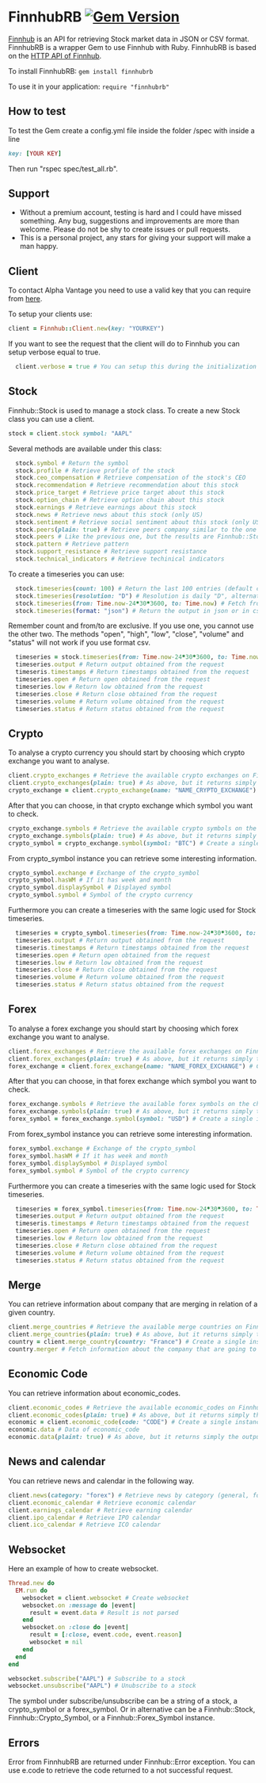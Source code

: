 FinnhubRB [![Gem Version](https://badge.fury.io/rb/finnhubrb.svg)](https://badge.fury.io/rb/finnhubrb)
=========================================================

[Finnhub](https://finnhub.io/) is an API for retrieving Stock
market data in JSON or CSV format.
FinnhubRB is a wrapper Gem to use Finnhub with Ruby. FinnhubRB is based
on the [HTTP API of Finnhub](https://finnhub.io/docs/api).

To install FinnhubRB: `gem install finnhubrb`

To use it in your application: `require "finnhubrb"`

## How to test

To test the Gem create a config.yml file inside the folder /spec with inside a line

``` ruby
key: [YOUR KEY]
```

Then run "rspec spec/test_all.rb".

## Support

* Without a premium account, testing is hard and I could have missed something. Any bug, suggestions and improvements are more than welcome. Please do not be shy to create issues or pull requests.
* This is a personal project, any stars for giving your support will make a man happy.

## Client

To contact Alpha Vantage you need to use a valid key that you can require from [here](https://finnhub.io/register).

To setup your clients use:

``` ruby
client = Finnhub::Client.new(key: "YOURKEY")
```

If you want to see the request that the client will do to Finnhub you can
setup verbose equal to true.

``` ruby
  client.verbose = true # You can setup this during the initialization too
```

## Stock

Finnhub::Stock is used to manage a stock class.
To create a new Stock class you can use a client.

``` ruby
stock = client.stock symbol: "AAPL"
```

Several methods are available under this class:

``` ruby
  stock.symbol # Return the symbol
  stock.profile # Retrieve profile of the stock
  stock.ceo_compensation # Retrieve compensation of the stock's CEO
  stock.recommendation # Retrieve recommendation about this stock
  stock.price_target # Retrieve price target about this stock
  stock.option_chain # Retrieve option chain about this stock
  stock.earnings # Retrieve earnings about this stock
  stock.news # Retrieve news about this stock (only US)
  stock.sentiment # Retrieve social sentiment about this stock (only US)
  stock.peers(plain: true) # Retrieve peers company similar to the one chosen
  stock.peers # Like the previous one, but the results are Finnhub::Stock instances
  stock.pattern # Retrieve pattern
  stock.support_resistance # Retrieve support resistance
  stock.technical_indicators # Retrieve techinical indicators
```

To create a timeseries you can use:

``` ruby
  stock.timeseries(count: 100) # Return the last 100 entries (default count is 100)
  stock.timeseries(resolution: "D") # Resolution is daily "D", alternative are 1, 5, 15, 30, 60, D, W, M) where the numeric one are for minutes (default resolution is "D")
  stock.timeseries(from: Time.now-24*30*3600, to: Time.now) # Fetch from a date to another date (default from: nil, to: nil)
  stock.timeseries(format: "json") # Return the output in json or in csv (default format: "json")
```

Remember count and from/to are exclusive. If you use one, you cannot use the other two.
The methods "open", "high", "low", "close", "volume" and "status" will not work if you use format csv.

``` ruby
  timeseries = stock.timeseries(from: Time.now-24*30*3600, to: Time.now, resolution: 60)
  timeseries.output # Return output obtained from the request
  timeseris.timestamps # Return timestamps obtained from the request
  timeseries.open # Return open obtained from the request  
  timeseries.low # Return low obtained from the request
  timeseries.close # Return close obtained from the request
  timeseries.volume # Return volume obtained from the request
  timeseries.status # Return status obtained from the request  
```

## Crypto

To analyse a crypto currency you should start by choosing which crypto exchange you want to analyse.

``` ruby
client.crypto_exchanges # Retrieve the available crypto exchanges on Finnhub (Finnhub::Crypto_Exchange instances)
client.crypto_exchanges(plain: true) # As above, but it returns simply the output of the request
crypto_exchange = client.crypto_exchange(name: "NAME_CRYPTO_EXCHANGE") # Create a single instance of Finnhub::Crypto_Exchange
```

After that you can choose, in that crypto exchange which symbol you want to check.

``` ruby
crypto_exchange.symbols # Retrieve the available crypto symbols on the chosen crypto exchange (Finnhub::Crypto_Symbol instances)
crypto_exchange.symbols(plain: true) # As above, but it returns simply the output of the request
crypto_symbol = crypto_exchange.symbol(symbol: "BTC") # Create a single instance of Finnhub::Crypto_Symbol
```

From crypto_symbol instance you can retrieve some interesting information.

``` ruby
crypto_symbol.exchange # Exchange of the crypto_symbol
crypto_symbol.hasWM # If it has week and month
crypto_symbol.displaySymbol # Displayed symbol
crypto_symbol.symbol # Symbol of the crypto currency
```

Furthermore you can create a timeseries with the same logic used for Stock timeseries.

``` ruby
  timeseries = crypto_symbol.timeseries(from: Time.now-24*30*3600, to: Time.now, resolution: 60)
  timeseries.output # Return output obtained from the request
  timeseris.timestamps # Return timestamps obtained from the request
  timeseries.open # Return open obtained from the request  
  timeseries.low # Return low obtained from the request
  timeseries.close # Return close obtained from the request
  timeseries.volume # Return volume obtained from the request
  timeseries.status # Return status obtained from the request  
```

## Forex

To analyse a forex exchange you should start by choosing which forex exchange you want to analyse.

``` ruby
client.forex_exchanges # Retrieve the available forex exchanges on Finnhub (Finnhub::Forex_Exchange instances)
client.forex_exchanges(plain: true) # As above, but it returns simply the output of the request
forex_exchange = client.forex_exchange(name: "NAME_FOREX_EXCHANGE") # Create a single instance of Finnhub::Forex_Exchange
```

After that you can choose, in that forex exchange which symbol you want to check.

``` ruby
forex_exchange.symbols # Retrieve the available forex symbols on the chosen forex exchange (Finnhub::Forex_Symbol instances)
forex_exchange.symbols(plain: true) # As above, but it returns simply the output of the request
forex_symbol = forex_exchange.symbol(symbol: "USD") # Create a single instance of Finnhub::Forex_Symbol
```

From forex_symbol instance you can retrieve some interesting information.

``` ruby
forex_symbol.exchange # Exchange of the crypto_symbol
forex_symbol.hasWM # If it has week and month
forex_symbol.displaySymbol # Displayed symbol
forex_symbol.symbol # Symbol of the crypto currency
```

Furthermore you can create a timeseries with the same logic used for Stock timeseries.

``` ruby
  timeseries = forex_symbol.timeseries(from: Time.now-24*30*3600, to: Time.now, resolution: 60)
  timeseries.output # Return output obtained from the request
  timeseris.timestamps # Return timestamps obtained from the request
  timeseries.open # Return open obtained from the request  
  timeseries.low # Return low obtained from the request
  timeseries.close # Return close obtained from the request
  timeseries.volume # Return volume obtained from the request
  timeseries.status # Return status obtained from the request  
```

## Merge

You can retrieve information about company that are merging in relation of a given country.

``` ruby
client.merge_countries # Retrieve the available merge countries on Finnhub (Finnhub::Merge_Country instances)
client.merge_countries(plain: true) # As above, but it returns simply the output of the request
country = client.merge_country(country: "France") # Create a single instance of Finnhub::Merge_Country
country.merger # Fetch information about the company that are going to merge
```

## Economic Code

You can retrieve information about economic_codes.

``` ruby
client.economic_codes # Retrieve the available economic_codes on Finnhub (Finnhub::Economic_Code instances)
client.economic_codes(plain: true) # As above, but it returns simply the output of the request
economic = client.economic_code(code: "CODE") # Create a single instance of Finnhub::Economic_Code
economic.data # Data of economic_code
economic.data(plaint: true) # As above, but it returns simply the output of the request
```

## News and calendar

You can retrieve news and calendar in the following way.

``` ruby
client.news(category: "forex") # Retrieve news by category (general, forex, crypto, merger) and by minId (default 0)
client.economic_calendar # Retrieve economic calendar
client.earnings_calendar # Retrieve earning calendar
client.ipo_calendar # Retrieve IPO calendar
client.ico_calendar # Retrieve ICO calendar
```

## Websocket

Here an example of how to create websocket.

``` ruby
Thread.new do
  EM.run do
    websocket = client.websocket # Create websocket
    websocket.on :message do |event|
      result = event.data # Result is not parsed
    end
    websocket.on :close do |event|
      result = [:close, event.code, event.reason]
      websocket = nil
    end  
  end
end

websocket.subscribe("AAPL") # Subscribe to a stock
websocket.unsubscribe("AAPL") # Unubscribe to a stock
```

The symbol under subscribe/unsubscribe can be a string of a stock, a crypto_symbol or a forex_symbol. Or in alternative can be a Finnhub::Stock, Finnhub::Crypto_Symbol, or a Finnhub::Forex_Symbol instance.

## Errors

Error from FinnhubRB are returned under Finnhub::Error exception. You can use e.code to retrieve the code returned to a not successful request.
